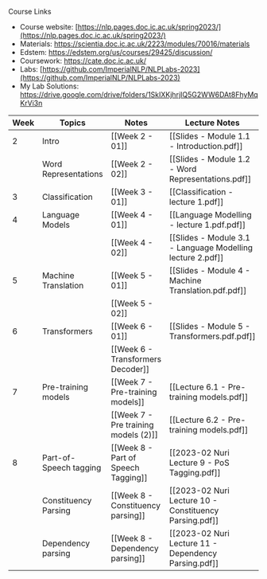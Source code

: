 Course Links
- Course website: [https://nlp.pages.doc.ic.ac.uk/spring2023/](https://nlp.pages.doc.ic.ac.uk/spring2023/)
- Materials: https://scientia.doc.ic.ac.uk/2223/modules/70016/materials
- Edstem: https://edstem.org/us/courses/29425/discussion/
- Coursework: https://cate.doc.ic.ac.uk/
- Labs: [https://github.com/ImperialNLP/NLPLabs-2023](https://github.com/ImperialNLP/NLPLabs-2023)
- My Lab Solutions: https://drive.google.com/drive/folders/1SkIXKjhrjIQ5G2WW6DAt8FhyMqKrVi3n

| Week | Topics                 | Notes                                | Lecture Notes                                              | Papers                         |
| ---- | ---------------------- | ------------------------------------ | ---------------------------------------------------------- | ------------------------------ |
| 2    | Intro                  | [[Week 2 - 01]]                      | [[Slides - Module 1.1 - Introduction.pdf]]                 |                                |
|      | Word Representations   | [[Week 2 - 02]]                      | [[Slides - Module 1.2 - Word Representations.pdf]]         |                                |
| 3    | Classification         | [[Week 3 - 01]]                      | [[Classification - lecture 1.pdf]]                         | [[CNN_Sentence_sentiment.pdf]] |
| 4    | Language Models        | [[Week 4 - 01]]                      | [[Language Modelling - lecture 1.pdf.pdf]]                 |                                |
|      |                        | [[Week 4 - 02]]                      | [[Slides - Module 3.1 - Language Modelling lecture 2.pdf]] |                                |
| 5    | Machine Translation    | [[Week 5 - 01]]                      | [[Slides - Module 4 - Machine Translation.pdf.pdf]]        |                                |
|      |                        | [[Week 5 - 02]]                      |                                                            |                                |
| 6    | Transformers           | [[Week 6 - 01]]                      | [[Slides - Module 5 - Transformers.pdf.pdf]]               |                                |
|      |                        | [[Week 6 - Transformers Decoder]]    |                                                            |                                |
| 7    | Pre-training models    | [[Week 7 - Pre-training models]]     | [[Lecture 6.1 - Pre-training models.pdf]]                  |                                |
|      |                        | [[Week 7 - Pre training models (2)]] | [[Lecture 6.2 - Pre-training models.pdf]]                  |                                |
| 8    | Part-of-Speech tagging | [[Week 8 - Part of Speech Tagging]]  | [[2023-02 Nuri Lecture 9 - PoS Tagging.pdf]]               |                                |
|      | Constituency Parsing   | [[Week 8 - Constituency parsing]]    | [[2023-02 Nuri Lecture 10 - Constituency Parsing.pdf]]     |                                |
|      | Dependency parsing     | [[Week 8 - Dependency parsing]]      | [[2023-02 Nuri Lecture 11 - Dependency Parsing.pdf]]                                                           |                                |
